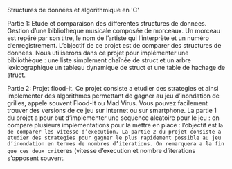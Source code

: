 Structures de données et algorithmique en 'C'

Partie 1: Etude et comparaison des differentes structures de donnees.
Gestion d’une bibliothèque musicale composée de morceaux. Un morceau est repéré par son titre, le nom de l’artiste qui l’interprète et un numéro d’enregistrement.
L’objectif de ce projet est de comparer des structures de données. Nous utiliserons
dans ce projet pour implémenter une bibliothèque :
une liste simplement chaı̂née de struct et un arbre lexicographique
un tableau dynamique de struct et une table de hachage de struct.

Partie 2: Projet flood-it.
Ce projet consiste a etudier des strategies et ainsi implementer des algorithmes permettant de gagner au jeu d’inondation de grilles, appele souvent Flood-It ou Mad Virus. Vous pouvez facilement trouver des versions de ce jeu sur internet ou sur smartphone.
La partie 1 du projet a pour but d’implementer une sequence aleatoire pour le jeu : on compare plusieurs implementations pour la mettre en place : l’objectif est l`a de comparer les vitesse d’execution.
La partie 2 du projet consiste a etudier des strategies pour gagner le plus rapidement possible au jeu d’inondation en termes de nombres d’iterations.
On remarquera a la fin que ces deux crit`eres (vitesse d’execution et nombre d’iterations s’opposent souvent.

